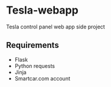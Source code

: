 # Tesla-webapp
Tesla control panel web app side project



## Requirements
* Flask
* Python requests
* Jinja
* Smartcar.com account
